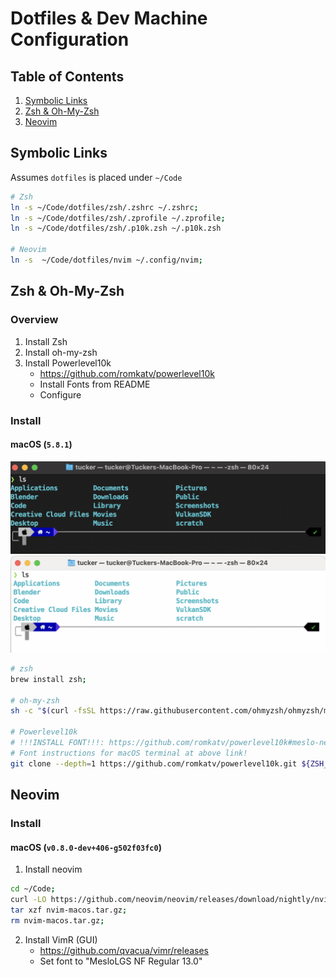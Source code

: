 # Dotfiles & Dev Machine Configuration

## Table of Contents

1. [Symbolic Links](#symbolic-links)
2. [Zsh & Oh-My-Zsh](#zsh-oh-my-zsh)
3. [Neovim](#neovim)

## Symbolic Links
Assumes `dotfiles` is placed under `~/Code`

```bash
# Zsh
ln -s ~/Code/dotfiles/zsh/.zshrc ~/.zshrc;
ln -s ~/Code/dotfiles/zsh/.zprofile ~/.zprofile;
ln -s ~/Code/dotfiles/zsh/.p10k.zsh ~/.p10k.zsh

# Neovim
ln -s  ~/Code/dotfiles/nvim ~/.config/nvim;
```

## Zsh & Oh-My-Zsh

### Overview
1. Install Zsh
2. Install oh-my-zsh
3. Install Powerlevel10k
    - https://github.com/romkatv/powerlevel10k
    - Install Fonts from README
    - Configure

### Install

#### macOS (`5.8.1`)
![macOS-Zsh-Terminal-Dark-Mode](/assets/images/dark_mode_terminal_zsh.png#gh-dark-mode-only)
![macOS-Zsh-Terminal-Light-Mode](/assets/images/light_mode_terminal_zsh.png#gh-light-mode-only)

```bash
# zsh
brew install zsh;

# oh-my-zsh
sh -c "$(curl -fsSL https://raw.githubusercontent.com/ohmyzsh/ohmyzsh/master/tools/install.sh)";

# Powerlevel10k
# !!!INSTALL FONT!!!: https://github.com/romkatv/powerlevel10k#meslo-nerd-font-patched-for-powerlevel10k
# Font instructions for macOS terminal at above link!
git clone --depth=1 https://github.com/romkatv/powerlevel10k.git ${ZSH_CUSTOM:-$HOME/.oh-my-zsh/custom}/themes/powerlevel10k;
```

## Neovim

### Install

#### macOS (`v0.8.0-dev+406-g502f03fc0`)


1. Install neovim
```bash
cd ~/Code;
curl -LO https://github.com/neovim/neovim/releases/download/nightly/nvim-macos.tar.gz;
tar xzf nvim-macos.tar.gz;
rm nvim-macos.tar.gz;
```

2. Install VimR (GUI)
    - https://github.com/qvacua/vimr/releases
    - Set font to "MesloLGS NF Regular 13.0"

